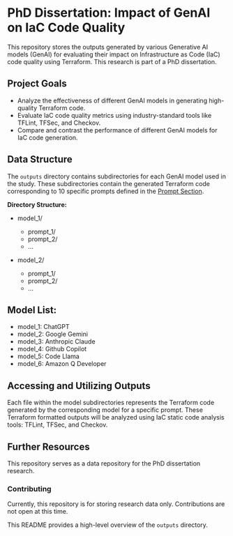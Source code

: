 # PhD Dissertation: Impact of GenAI on IaC Code Quality

This repository stores the outputs generated by various Generative AI models (GenAI) for evaluating their impact on Infrastructure as Code (IaC) code quality using Terraform. This research is part of a PhD dissertation.

## Project Goals

* Analyze the effectiveness of different GenAI models in generating high-quality Terraform code.
* Evaluate IaC code quality metrics using industry-standard tools like TFLint, TFSec, and Checkov.
* Compare and contrast the performance of different GenAI models for IaC code generation.

## Data Structure

The `outputs` directory contains subdirectories for each GenAI model used in the study. These subdirectories contain the generated Terraform code corresponding to 10 specific prompts defined in the [Prompt Section](../prompt/README.md).

**Directory Structure:**

* model_1/
  * prompt_1/
  * prompt_2/
  * ...

* model_2/
  * prompt_1/
  * prompt_2/
  * ...

## Model List:

* model_1: ChatGPT
* model_2: Google Gemini
* model_3: Anthropic Claude
* model_4: Github Copilot
* model_5: Code Llama
* model_6: Amazon Q Developer

## Accessing and Utilizing Outputs

Each file within the model subdirectories represents the Terraform code generated by the corresponding model for a specific prompt. These Terraform formatted outputs will be analyzed using IaC static code analysis tools: TFLint, TFSec, and Checkov.

## Further Resources

This repository serves as a data repository for the PhD dissertation research. 

### Contributing

Currently, this repository is for storing research data only. Contributions are not open at this time.

This README provides a high-level overview of the `outputs` directory. 

